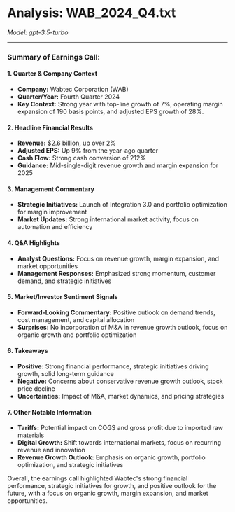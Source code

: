 # Analysis: WAB_2024_Q4.txt

*Model: gpt-3.5-turbo*

---

### Summary of Earnings Call:

#### 1. **Quarter & Company Context**
- **Company:** Wabtec Corporation (WAB)
- **Quarter/Year:** Fourth Quarter 2024
- **Key Context:** Strong year with top-line growth of 7%, operating margin expansion of 190 basis points, and adjusted EPS growth of 28%.

#### 2. **Headline Financial Results**
- **Revenue:** $2.6 billion, up over 2%
- **Adjusted EPS:** Up 9% from the year-ago quarter
- **Cash Flow:** Strong cash conversion of 212%
- **Guidance:** Mid-single-digit revenue growth and margin expansion for 2025

#### 3. **Management Commentary**
- **Strategic Initiatives:** Launch of Integration 3.0 and portfolio optimization for margin improvement
- **Market Updates:** Strong international market activity, focus on automation and efficiency

#### 4. **Q&A Highlights**
- **Analyst Questions:** Focus on revenue growth, margin expansion, and market opportunities
- **Management Responses:** Emphasized strong momentum, customer demand, and strategic initiatives

#### 5. **Market/Investor Sentiment Signals**
- **Forward-Looking Commentary:** Positive outlook on demand trends, cost management, and capital allocation
- **Surprises:** No incorporation of M&A in revenue growth outlook, focus on organic growth and portfolio optimization

#### 6. **Takeaways**
- **Positive:** Strong financial performance, strategic initiatives driving growth, solid long-term guidance
- **Negative:** Concerns about conservative revenue growth outlook, stock price decline
- **Uncertainties:** Impact of M&A, market dynamics, and pricing strategies

#### 7. **Other Notable Information**
- **Tariffs:** Potential impact on COGS and gross profit due to imported raw materials
- **Digital Growth:** Shift towards international markets, focus on recurring revenue and innovation
- **Revenue Growth Outlook:** Emphasis on organic growth, portfolio optimization, and strategic initiatives

Overall, the earnings call highlighted Wabtec's strong financial performance, strategic initiatives for growth, and positive outlook for the future, with a focus on organic growth, margin expansion, and market opportunities.